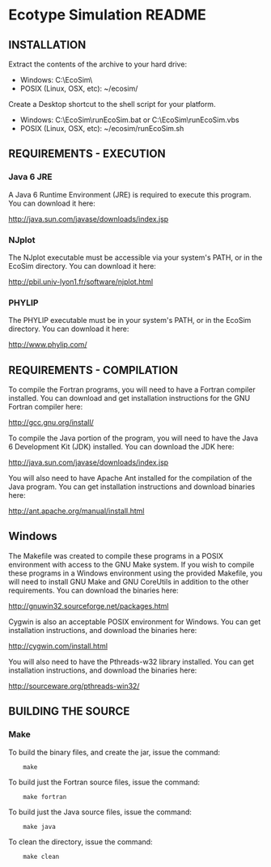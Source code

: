 Ecotype Simulation README
=========================


## INSTALLATION

Extract the contents of the archive to your hard drive:
* Windows: C:\EcoSim\
* POSIX (Linux, OSX, etc): ~/ecosim/

Create a Desktop shortcut to the shell script for your platform.
* Windows: C:\EcoSim\runEcoSim.bat or C:\EcoSim\runEcoSim.vbs
* POSIX (Linux, OSX, etc): ~/ecosim/runEcoSim.sh


## REQUIREMENTS - EXECUTION

### Java 6 JRE

A Java 6 Runtime Environment (JRE) is required to execute this program.  You
can download it here:

http://java.sun.com/javase/downloads/index.jsp

### NJplot

The NJplot executable must be accessible via your system's PATH, or in the
EcoSim directory.  You can download it here:

http://pbil.univ-lyon1.fr/software/njplot.html


### PHYLIP

The PHYLIP executable must be in your system's PATH, or in the EcoSim
directory.  You can download it here:

http://www.phylip.com/


## REQUIREMENTS - COMPILATION

To compile the Fortran programs, you will need to have a Fortran compiler
installed.  You can download and get installation instructions for the
GNU Fortran compiler here:

http://gcc.gnu.org/install/

To compile the Java portion of the program, you will need to have the Java 6
Development Kit (JDK) installed.  You can download the JDK here:

http://java.sun.com/javase/downloads/index.jsp

You will also need to have Apache Ant installed for the compilation of the
Java program.  You can get installation instructions and download binaries
here:

http://ant.apache.org/manual/install.html

## Windows

The Makefile was created to compile these programs in a POSIX environment with
access to the GNU Make system.  If you wish to compile these programs in a
Windows environment using the provided Makefile, you will need to install
GNU Make and GNU CoreUtils in addition to the other requirements.  You can
download the binaries here:

http://gnuwin32.sourceforge.net/packages.html

Cygwin is also an acceptable POSIX environment for Windows.  You can get
installation instructions, and download the binaries here:

http://cygwin.com/install.html

You will also need to have the Pthreads-w32 library installed.  You can get
installation instructions, and download the binaries here:

http://sourceware.org/pthreads-win32/


## BUILDING THE SOURCE

### Make

To build the binary files, and create the jar, issue the command:

        make

To build just the Fortran source files, issue the command:

        make fortran

To build just the Java source files, issue the command:

        make java

To clean the directory, issue the command:

        make clean


